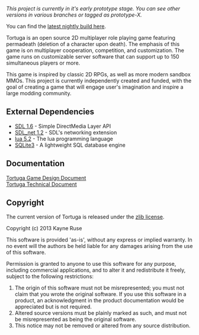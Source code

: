 _This project is currently in it's early prototype stage. You can see other versions in various branches or tagged as prototype-X._

You can find the [latest nightly build here](https://dl.dropboxusercontent.com/u/46669050/Tortuga.rar).

Tortuga is an open source 2D multiplayer role playing game featuring permadeath (deletion of a character upon death). The emphasis of this game is on multiplayer cooperation, competition, and customization. The game runs on customizable server software that can support up to 150 simultaneous players or more.

This game is inspired by classic 2D RPGs, as well as more modern sandbox MMOs. This project is currently independently created and funded, with the goal of creating a game that will engage user's imagination and inspire a large modding community.

## External Dependencies

* [SDL 1.6](http://www.libsdl.org/) - Simple DirectMedia Layer API
* [SDL_net 1.2](http://www.libsdl.org/projects/SDL_net/) - SDL's networking extension
* [lua 5.2](http://www.lua.org/) - The lua programming language
* [SQLite3](http://www.sqlite.org/) - A lightweight SQL database engine

## Documentation

[Tortuga Game Design Document](https://docs.google.com/document/d/17SjOTdacKKWX0Z-UkaiFnVnjfEeMsc5LRmARtnjh5UI/edit?usp=sharing)  
[Tortuga Technical Document](https://docs.google.com/document/d/1ASTfM_1e0yE1cFP-IZey_rHEC6k2kmVY56X4K407sw0/edit?usp=sharing)

## Copyright

The current version of Tortuga is released under the [zlib license](http://en.wikipedia.org/wiki/Zlib_License).  

Copyright (c) 2013 Kayne Ruse

This software is provided 'as-is', without any express or implied warranty. In no event will the authors be held liable for any damages arising from the use of this software.

Permission is granted to anyone to use this software for any purpose, including commercial applications, and to alter it and redistribute it freely, subject to the following restrictions:

1. The origin of this software must not be misrepresented; you must not claim that you wrote the original software. If you use this software in a product, an acknowledgment in the product documentation would be appreciated but is not required.
2. Altered source versions must be plainly marked as such, and must not be misrepresented as being the original software.
3. This notice may not be removed or altered from any source distribution.